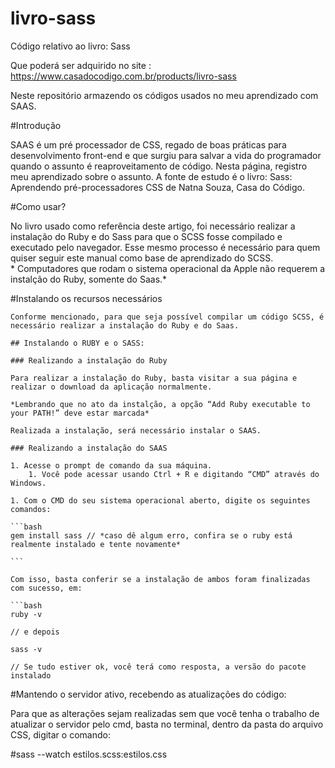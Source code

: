 # livro-sass
Código relativo ao livro: Sass

Que poderá ser adquirido no site : https://www.casadocodigo.com.br/products/livro-sass

Neste repositório armazendo os códigos usados no meu aprendizado com SAAS.


#Introdução

SAAS é um pré processador de CSS, regado de boas práticas para desenvolvimento front-end e que surgiu para salvar a vida do programador quando o assunto é reaproveitamento de código. Nesta página, registro meu aprendizado sobre o assunto. A fonte de estudo é o livro: Sass: Aprendendo pré-processadores CSS de Natna Souza,
Casa do Código.

#Como usar?

No livro usado como referência deste artigo, foi necessário realizar a instalação do Ruby e do Sass para que o SCSS fosse compilado e executado pelo navegador. Esse mesmo processo é necessário para quem quiser seguir este manual como base de aprendizado do SCSS.    
    * Computadores que rodam o sistema operacional da Apple não requerem a instalção do Ruby, somente do Saas.*
    
    
 
#Instalando os recursos necessários
    
    Conforme mencionado, para que seja possível compilar um código SCSS, é necessário realizar a instalação do Ruby e do Saas.
    
    ## Instalando o RUBY e o SASS:
    
    ### Realizando a instalação do Ruby
    
    Para realizar a instalação do Ruby, basta visitar a sua página e realizar o download da aplicação normalmente.
    
    *Lembrando que no ato da instalção, a opção “Add Ruby executable to your PATH!” deve estar marcada*
    
    Realizada a instalação, será necessário instalar o SAAS.
    
    ### Realizando a instalação do SAAS
    
    1. Acesse o prompt de comando da sua máquina.
        1. Você pode acessar usando Ctrl + R e digitando “CMD” através do Windows.
    
    1. Com o CMD do seu sistema operacional aberto, digite os seguintes comandos:
    
    ```bash
    gem install sass // *caso dê algum erro, confira se o ruby está realmente instalado e tente novamente*
    
    ```
    
    Com isso, basta conferir se a instalação de ambos foram finalizadas com sucesso, em:
    
    ```bash
    ruby -v
    
    // e depois
    
    sass -v
    
    // Se tudo estiver ok, você terá como resposta, a versão do pacote instalado
    
    
   #Mantendo o servidor ativo, recebendo as atualizações do código:
   
   Para que as alterações sejam realizadas sem que você tenha o trabalho de atualizar o servidor pelo cmd, basta no terminal, dentro da pasta do arquivo CSS, digitar o comando:
   
   #sass --watch estilos.scss:estilos.css
   
 
